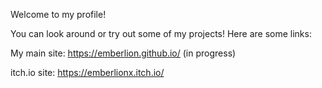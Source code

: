 Welcome to my profile!

You can look around or try out some of my projects!
Here are some links:

My main site:
https://emberlion.github.io/ (in progress)

itch.io site:
https://emberlionx.itch.io/
